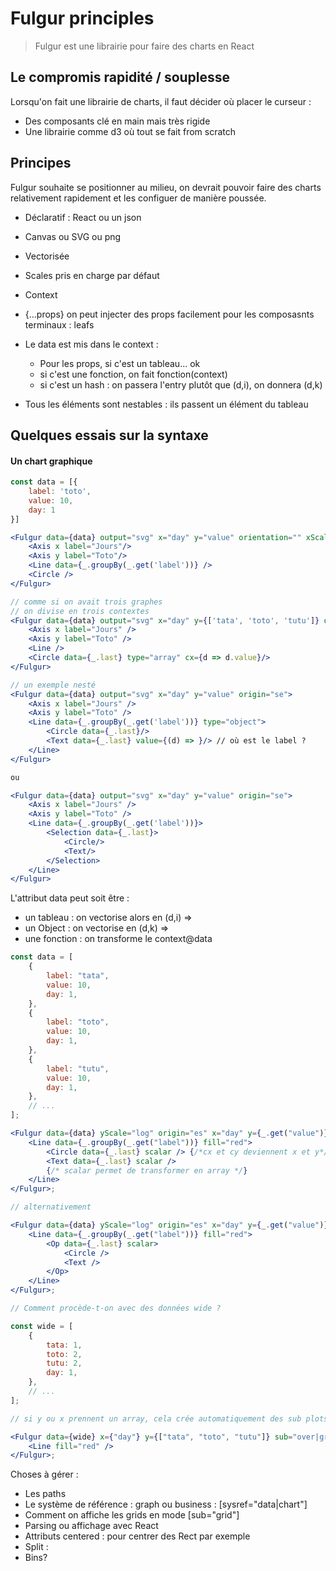 # Fulgur principles

> Fulgur est une librairie pour faire des charts en React

## Le compromis rapidité / souplesse

Lorsqu'on fait une librairie de charts, il faut décider où placer le curseur :

-   Des composants clé en main mais très rigide
-   Une librairie comme d3 où tout se fait from scratch

## Principes

Fulgur souhaite se positionner au milieu, on devrait pouvoir faire des charts relativement
rapidement et les configuer de manière poussée.

-   Déclaratif : React ou un json
-   Canvas ou SVG ou png
-   Vectorisée
-   Scales pris en charge par défaut
-   Context
-   {...props} on peut injecter des props facilement pour les composasnts terminaux : leafs

-   Le data est mis dans le context :

    -   Pour les props, si c'est un tableau... ok
    -   si c'est une fonction, on fait fonction(context)
    -   si c'est un hash : on passera l'entry plutôt que (d,i), on donnera (d,k)

-   Tous les éléments sont nestables : ils passent un élément du tableau

## Quelques essais sur la syntaxe

#### Un chart graphique

```jsx
const data = [{
    label: 'toto',
    value: 10,
    day: 1
}]

<Fulgur data={data} output="svg" x="day" y="value" orientation="" xScale="log"> // x+y means bivariate
    <Axis x label="Jours"/>
    <Axis y label="Toto"/>
    <Line data={_.groupBy(_.get('label'))} />
    <Circle />
</Fulgur>

// comme si on avait trois graphes
// on divise en trois contextes
<Fulgur data={data} output="svg" x="day" y={['tata', 'toto', 'tutu']} orientation="se">
    <Axis x label="Jours" />
    <Axis y label="Toto" />
    <Line />
    <Circle data={_.last} type="array" cx={d => d.value}/>
</Fulgur>

// un exemple nesté
<Fulgur data={data} output="svg" x="day" y="value" origin="se">
    <Axis x label="Jours" />
    <Axis y label="Toto" />
    <Line data={_.groupBy(_.get('label'))} type="object">
        <Circle data={_.last}/>
        <Text data={_.last} value={(d) => }/> // où est le label ?
    </Line>
</Fulgur>

ou

<Fulgur data={data} output="svg" x="day" y="value" origin="se">
    <Axis x label="Jours" />
    <Axis y label="Toto" />
    <Line data={_.groupBy(_.get('label'))}>
        <Selection data={_.last}>
            <Circle/>
            <Text/>
        </Selection>
    </Line>
</Fulgur>

```

L'attribut data peut soit être :

-   un tableau : on vectorise alors en (d,i) =>
-   un Object : on vectorise en (d,k) =>
-   une fonction : on transforme le context@data

```jsx
const data = [
    {
        label: "tata",
        value: 10,
        day: 1,
    },
    {
        label: "toto",
        value: 10,
        day: 1,
    },
    {
        label: "tutu",
        value: 10,
        day: 1,
    },
    // ...
];

<Fulgur data={data} yScale="log" origin="es" x="day" y={_.get("value")}>
    <Line data={_.groupBy(_.get("label"))} fill="red">
        <Circle data={_.last} scalar /> {/*cx et cy deviennent x et y*/}
        <Text data={_.last} scalar />
        {/* scalar permet de transformer en array */}
    </Line>
</Fulgur>;

// alternativement

<Fulgur data={data} yScale="log" origin="es" x="day" y={_.get("value")}>
    <Line data={_.groupBy(_.get("label"))} fill="red">
        <Op data={_.last} scalar>
            <Circle />
            <Text />
        </Op>
    </Line>
</Fulgur>;

// Comment procède-t-on avec des données wide ?

const wide = [
    {
        tata: 1,
        toto: 2,
        tutu: 2,
        day: 1,
    },
    // ...
];

// si y ou x prennent un array, cela crée automatiquement des sub plots

<Fulgur data={wide} x={"day"} y={["tata", "toto", "tutu"]} sub="over|grid">
    <Line fill="red" />
</Fulgur>;
```

Choses à gérer :

-   Les paths
-   Le système de référence : graph ou business : [sysref="data|chart"]
-   Comment on affiche les grids en mode [sub="grid"]
-   Parsing ou affichage avec React
-   Attributs centered : pour centrer des Rect par exemple
-   Split : <Highlight>
    <Line others />
    <Line highlighted />
    </Highlight>
-   Bins?
